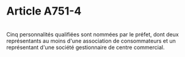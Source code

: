 # Article A751-4

<p><br/>Cinq personnalités qualifiées sont nommées par le préfet, dont deux représentants au moins d'une association de consommateurs et un représentant d'une société gestionnaire de centre commercial.</p>